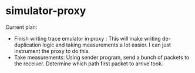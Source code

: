 # simulator-proxy

Current plan:
- Finish writing trace emulator in proxy : 
This will make writing de-duplication logic and taking measurements a lot easier. I can just instrument the proxy to do this. 
- Take measurements:
Using sender program, send a bunch of packets to the receiver. Determine which path first packet to arrive took. 
